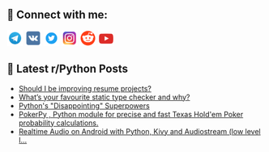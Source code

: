 ## 🔎 Connect with me:
[<img src="https://github.com/bullbesh/bullbesh/blob/main/images/Telegram.png" width="32" height="32" />](https://t.me/bullbesh)
[<img src="https://github.com/bullbesh/bullbesh/blob/main/images/VK.png" width="32" height="32" />](https://vk.com/bullbesh)
[<img src="https://github.com/bullbesh/bullbesh/blob/main/images/Twitter.png" width="32" height="32" />](https://twitter.com/bullbesh1)
[<img src="https://github.com/bullbesh/bullbesh/blob/main/images/Instagram.png" width="32" height="32" />](https://www.instagram.com/bullbesh)
[<img src="https://github.com/bullbesh/bullbesh/blob/main/images/Reddit.png" width="32" height="32" />](https://www.reddit.com/user/bullbesh)
[<img src="https://github.com/bullbesh/bullbesh/blob/main/images/YouTube.png" width="32" height="32" />](https://www.youtube.com/channel/UCtfjRs6uzgq5mfm8S06WTcg)

## 📕 Latest r/Python Posts
<!-- BLOG-POST-LIST:START -->
- [Should I be improving resume projects?](https://www.reddit.com/r/Python/comments/10rpohz/should_i_be_improving_resume_projects/)
- [What’s your favourite static type checker and why?](https://www.reddit.com/r/Python/comments/10rperi/whats_your_favourite_static_type_checker_and_why/)
- [Python&#39;s &quot;Disappointing&quot; Superpowers](https://www.reddit.com/r/Python/comments/10rotx6/pythons_disappointing_superpowers/)
- [PokerPy , Python module for precise and fast Texas Hold&#39;em Poker probability calculations.](https://www.reddit.com/r/Python/comments/10rodh3/pokerpy_python_module_for_precise_and_fast_texas/)
- [Realtime Audio on Android with Python, Kivy and Audiostream &lpar;low level l...](https://www.reddit.com/r/Python/comments/10ro1ct/realtime_audio_on_android_with_python_kivy_and/)
<!-- BLOG-POST-LIST:END -->

